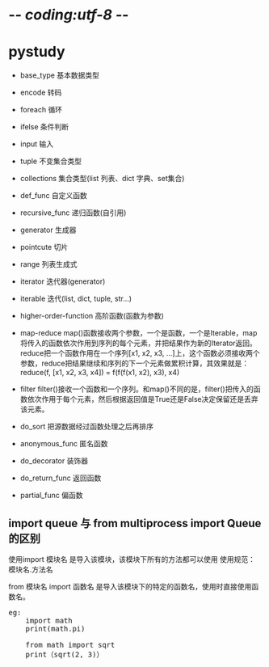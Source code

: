 # -*- coding:utf-8 -*-
# pystudy

* base_type   基本数据类型
* encode      转码
* foreach     循环
* ifelse      条件判断
* input       输入
* tuple       不变集合类型
* collections 集合类型(list 列表、dict 字典、set集合)

* def_func    自定义函数
* recursive_func 递归函数(自引用)
* generator   生成器
* pointcute   切片
* range       列表生成式
* iterator    迭代器(generator)
* iterable    迭代(list, dict, tuple, str...)

* higher-order-function 高阶函数(函数为参数)
* map-reduce  map()函数接收两个参数，一个是函数，一个是Iterable，map将传入的函数依次作用到序列的每个元素，并把结果作为新的Iterator返回。reduce把一个函数作用在一个序列[x1, x2, x3, ...]上，这个函数必须接收两个参数，reduce把结果继续和序列的下一个元素做累积计算，其效果就是：reduce(f, [x1, x2, x3, x4]) = f(f(f(x1, x2), x3), x4)
* filter      filter()接收一个函数和一个序列。和map()不同的是，filter()把传入的函数依次作用于每个元素，然后根据返回值是True还是False决定保留还是丢弃该元素。
* do_sort     把源数据经过函数处理之后再排序

* anonymous_func 匿名函数
* do_decorator   装饰器
* do_return_func 返回函数
* partial_func   偏函数

import queue 与 from multiprocess import Queue 的区别
----
使用import 模块名  是导入该模块，该模块下所有的方法都可以使用  使用规范： 模块名.方法名

from 模块名 import 函数名    是导入该模块下的特定的函数名，使用时直接使用函数名。
<pre>
eg:
    import math
    print(math.pi)

    from math import sqrt
    print（sqrt(2, 3)）
</pre>